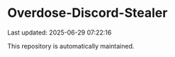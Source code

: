 # Overdose-Discord-Stealer

Last updated: 2025-06-29 07:22:16

This repository is automatically maintained.
